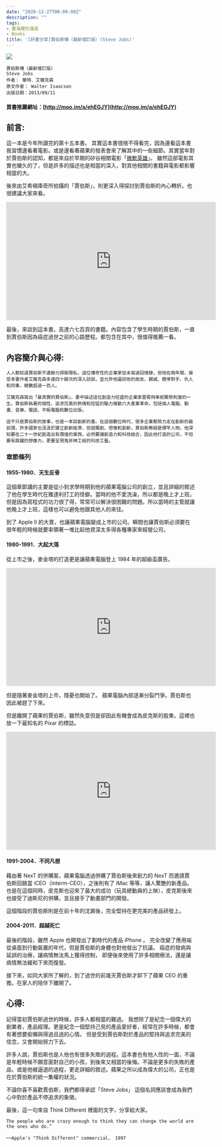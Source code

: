 ```yaml
---
date: "2020-12-27T00:00:00Z"
description: ""
tags:
- 書海裡的漫遊
- Books
title: '[好書分享]賈伯斯傳（最新增訂版）(Steve Jobs)'
---
```


<div><a href="http://moo.im/a/ehEGJY" title="賈伯斯傳（最新增訂版）"><img src="https://cdn.readmoo.com/cover/po/kvomuzn_210x315.jpg?v=0"></a></div>


```
賈伯斯傳（最新增訂版）
Steve Jobs
作者： 華特．艾薩克森  
原文作者： Walter Isaacson  
出版日期：2013/09/11 
```

#### 買書推薦網址：[http://moo.im/a/ehEGJY](http://moo.im/a/ehEGJY)

## 前言:

這一本是今年所讀完的第十五本書。  其實這本書很捨不得看完，因為邊看這本書我習慣邊看著電影。或是邊看著蘋果的發表會來了解其中的一些細節。其實當年對於賈伯斯的認知，都是來自於早期的矽谷相關電影「[微軟英雄](https://zh.wikipedia.org/zh-tw/%E5%BE%AE%E8%BB%9F%E8%8B%B1%E9%9B%84)」。 雖然這部電影其實也蠻久的了，但是許多的描述也是相當的深入，對其他相關的書籍與電影都影響相當的大。

後來由艾希頓庫奇所拍攝的「賈伯斯」，則更深入得探討到賈伯斯的內心轉折。也很建議大家來看。

<iframe width="560" height="315" src="https://www.youtube.com/embed/SkjUi3z0IzI" frameborder="0" allow="accelerometer; autoplay; clipboard-write; encrypted-media; gyroscope; picture-in-picture" allowfullscreen></iframe>

最後，來談到這本書。高達六七百頁的書籍。內容包含了學生時期的賈伯斯，一直到賈伯斯因為癌症過世之前的心路歷程。都包含在其中，很值得推薦一看。




## 內容簡介與心得:

```
人人都知道賈伯斯不遺餘力捍衛隱私，這位傳奇性的企業家從未寫過回憶錄，但他在兩年間，接受本書作者艾薩克森多達四十餘次的深入訪談，並允許他遍訪他的朋友、親戚、競爭對手、仇人和同事，總數超過一百人。

艾薩克森寫出「最真實的賈伯斯」，書中描述這位創造力旺盛的企業家雲霄飛車般驚險刺激的一生。賈伯斯執著的個性、追求完美的熱情和狂猛的驅力推動六大產業革命，包括個人電腦、動畫、音樂、電話、平板電腦和數位出版。

這不只是賈伯斯的故事，也是一本談創新的書。在這個數位時代，很多企業都努力走在創新的最前頭，許多國家也汲汲於建立創新經濟，但就獨創、想像和創新，賈伯斯無疑是標竿人物。他深知要在二十一世紀創造出有價值的東西，必然要讓創造力和科技結合，因此他打造的公司，不但要有跳躍的想像力，更要呈現鬼斧神工般的科技工藝。
```

### 章節條列

#### 1955-1980．天生反骨

這個章節講的主要是從小到求學時期到他的蘋果電腦公司的創立，並且詳細的敘述了他在學生時代在雅達利打工的怪僻。當時的他不愛洗澡，所以都是晚上才上班。但是因為寫程式的功力很了得，常常可以解決很困難的問題。所以當時的主管就讓他晚上才上班，這樣也可以避免他跟其他人的來往。

到了 Apple II 的大賣，也讓蘋果電腦變成上市的公司。瞬間也讓賈伯斯必須要在很年輕的時候就要率領著一堆比起他資深太多得各種專家來經營公司。

####  1980-1991．大起大落

從上市之後，麥金塔的打造更是讓蘋果電腦登上 1984 年的超級盃廣告。

<iframe width="560" height="315" src="https://www.youtube.com/embed/VtvjbmoDx-I" frameborder="0" allow="accelerometer; autoplay; clipboard-write; encrypted-media; gyroscope; picture-in-picture" allowfullscreen></iframe>

但是隨著麥金塔的上市，隱憂也開始了。 蘋果電腦內部逐漸分裂鬥爭。賈伯斯也因此被趕了下來。 

但是離開了蘋果的賈伯斯，雖然失意但是卻因此有機會成為皮克斯的股東。這裡也放一下最知名的 Pixar 的標誌。

<iframe width="560" height="315" src="https://www.youtube.com/embed/50rAKjuTXbc" frameborder="0" allow="accelerometer; autoplay; clipboard-write; encrypted-media; gyroscope; picture-in-picture" allowfullscreen></iframe>


####  1991-2004．不同凡想

藉由著 NexT 的併購案，蘋果電腦透過併購了賈伯斯後來創力的 NexT 而邀請賈伯斯回鍋當 iCEO（interm-CEO），之後則有了 iMac 等等，讓人驚艷的新產品。 也是在這個同時，皮克斯也迎來了最大的成功（玩具總動員的上映），皮克斯後來也接受了迪斯尼的併購，並且接手了動畫部門的開發。

這個階段的賈伯斯則是在前十年的沈澱後，完全堅持在更完美的產品研發上。


####  2004-2011．超越死亡

最後的階段，雖然 Apple 也開發出了劃時代的產品 iPhone 。 完全改變了應用端從桌面到行動裝置的年代，但是賈伯斯的身體也對他發出了抗議。 癌症的發病與延誤的治療，讓病情無法馬上獲得控制， 即便後來使用了許多相關療法，還是讓病情無法緩和下來而復發。

接下來，如同大家所了解的，到了過世的前幾天賈伯斯才卸下了蘋果 CEO  的重擔。在家人的陪伴下離開了。

## 心得:



記得當初賈伯斯過世的時候，許多人都相當的難過。 我想除了是紀念一個偉大的創業者，產品經理。更是紀念一個堅持己見的產品愛好者，經常在許多時候，都會有著想要偷懶與得過且過的心情。 但是受到賈伯斯對於產品的堅持與追求完美的信念，又會開始努力下去。

許多人說，賈伯斯也是人他也有很多失敗的過程。這本書也有他人性的一面，不論是年輕時候不願意面對自己的小孩，到後來又相當的後悔。不論是更多的失敗的產品，或是他被逼退的過程，更走詳細的敘述。蘋果之所以成為偉大的公司，正也是在於賈伯斯的統一集權的狀況。 

不論你喜不喜歡賈伯斯，我們都得承認「Steve Jobs」 這個名詞應該會成為我們心中對於產品不停追求的象徵。

最後，這一句來自 Think Different 裡面的文字，分享給大家。



```
The people who are crazy enough to think they can change the world are the ones who do.”

──Apple's "Think Different" commercial， 1997
```
